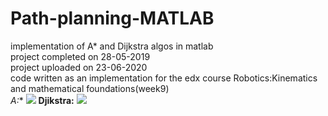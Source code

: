 # Path-planning-MATLAB
implementation of A* and Dijkstra algos in matlab\
project completed on 28-05-2019\
project uploaded on 23-06-2020\
code written as an implementation for the edx course Robotics:Kinematics and mathematical foundations(week9)\
**A*:**
![](https://github.com/satyamgupta2708/Path-planning-MATLAB/blob/master/algos_gifs/A*.gif)
**Djikstra:**
![](https://github.com/satyamgupta2708/Path-planning-MATLAB/blob/master/algos_gifs/Dijkstra.gif)
